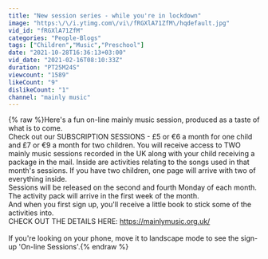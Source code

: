 ```yaml
---
title: "New session series - while you're in lockdown"
image: "https:\/\/i.ytimg.com\/vi\/fRGXlA71ZfM\/hqdefault.jpg"
vid_id: "fRGXlA71ZfM"
categories: "People-Blogs"
tags: ["Children","Music","Preschool"]
date: "2021-10-28T16:36:13+03:00"
vid_date: "2021-02-16T08:10:33Z"
duration: "PT25M24S"
viewcount: "1589"
likeCount: "9"
dislikeCount: "1"
channel: "mainly music"
---
```

{% raw %}Here's a fun on-line mainly music session, produced as a taste of what is to come. <br />Check out our SUBSCRIPTION SESSIONS - £5 or €6 a month for one child and £7 or €9 a month for two children. You will receive access to TWO mainly music sessions recorded in the UK along with your child receiving a package in the mail. Inside are activities relating to the songs used in that month's sessions. If you have two children, one page will arrive with two of everything inside.<br />Sessions will be released on the second and fourth Monday of each month. The activity pack will arrive in the first week of the month.<br />And when you first sign up, you'll receive a little book to stick some of the activities into.<br />CHECK OUT THE DETAILS HERE: <a rel="nofollow" target="blank" href="https://mainlymusic.org.uk/">https://mainlymusic.org.uk/</a><br /><br />If you're looking on your phone, move it to landscape mode to see the sign-up 'On-line Sessions'.{% endraw %}
